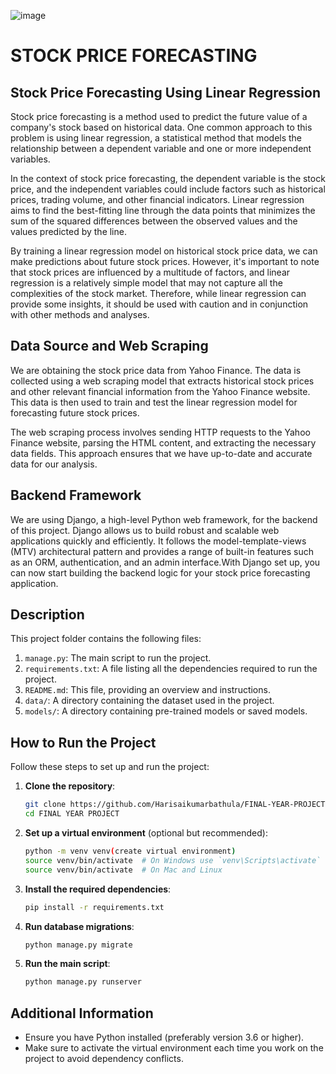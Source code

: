 ![image](https://github.com/user-attachments/assets/ef35a613-e900-4f66-b97c-e03569a0f997)


# STOCK PRICE FORECASTING

## Stock Price Forecasting Using Linear Regression

Stock price forecasting is a method used to predict the future value of a company's stock based on historical data. One common approach to this problem is using linear regression, a statistical method that models the relationship between a dependent variable and one or more independent variables.

In the context of stock price forecasting, the dependent variable is the stock price, and the independent variables could include factors such as historical prices, trading volume, and other financial indicators. Linear regression aims to find the best-fitting line through the data points that minimizes the sum of the squared differences between the observed values and the values predicted by the line.

By training a linear regression model on historical stock price data, we can make predictions about future stock prices. However, it's important to note that stock prices are influenced by a multitude of factors, and linear regression is a relatively simple model that may not capture all the complexities of the stock market. Therefore, while linear regression can provide some insights, it should be used with caution and in conjunction with other methods and analyses.

## Data Source and Web Scraping

We are obtaining the stock price data from Yahoo Finance. The data is collected using a web scraping model that extracts historical stock prices and other relevant financial information from the Yahoo Finance website. This data is then used to train and test the linear regression model for forecasting future stock prices.

The web scraping process involves sending HTTP requests to the Yahoo Finance website, parsing the HTML content, and extracting the necessary data fields. This approach ensures that we have up-to-date and accurate data for our analysis.

## Backend Framework

We are using Django, a high-level Python web framework, for the backend of this project. Django allows us to build robust and scalable web applications quickly and efficiently. It follows the model-template-views (MTV) architectural pattern and provides a range of built-in features such as an ORM, authentication, and an admin interface.With Django set up, you can now start building the backend logic for your stock price forecasting application.

## Description
This project folder contains the following files:

1. `manage.py`: The main script to run the project.
2. `requirements.txt`: A file listing all the dependencies required to run the project.
3. `README.md`: This file, providing an overview and instructions.
4. `data/`: A directory containing the dataset used in the project.
5. `models/`: A directory containing pre-trained models or saved models.

## How to Run the Project

Follow these steps to set up and run the project:

1. **Clone the repository**:
    ```sh
    git clone https://github.com/Harisaikumarbathula/FINAL-YEAR-PROJECT.git
    cd FINAL YEAR PROJECT
    ```

2. **Set up a virtual environment** (optional but recommended):
    ```sh
    python -m venv venv(create virtual environment)
    source venv/bin/activate  # On Windows use `venv\Scripts\activate`
    source venv/bin/activate  # On Mac and Linux
    ```


3. **Install the required dependencies**:
    ```sh
    pip install -r requirements.txt
    ```

4. **Run database migrations**:
    ```sh
    python manage.py migrate

5. **Run the main script**:
    ```sh
    python manage.py runserver
    ```


## Additional Information
- Ensure you have Python installed (preferably version 3.6 or higher).
- Make sure to activate the virtual environment each time you work on the project to avoid dependency conflicts.
